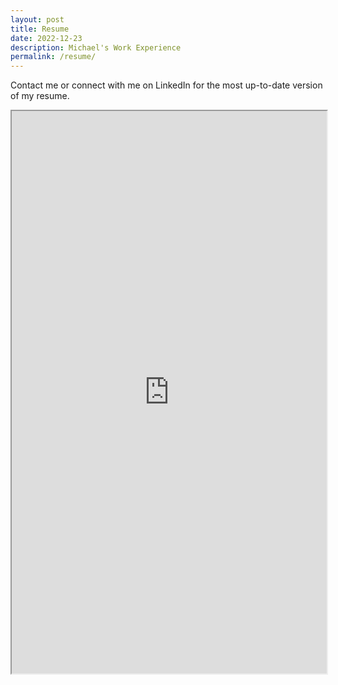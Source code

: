 ```yaml
---
layout: post
title: Resume
date: 2022-12-23
description: Michael's Work Experience
permalink: /resume/
---
```


<!-- <span class="image featured"><img src="images/pic01.jpg" alt="" /></span> -->

Contact me or connect with me on LinkedIn for the most up-to-date version of my resume. 

<iframe src="https://michaelhoffer.net/assets/documents/Resume_of_Michael_Hoffer_Spring_2021.pdf" width="100%" height="900"> </iframe> 